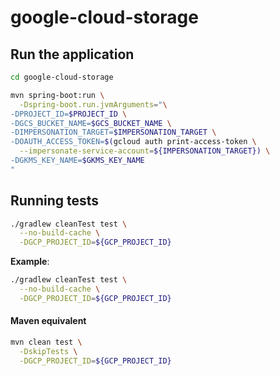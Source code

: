 # google-cloud-storage

## Run the application

```bash
cd google-cloud-storage
```

```bash
mvn spring-boot:run \
  -Dspring-boot.run.jvmArguments="\
-DPROJECT_ID=$PROJECT_ID \
-DGCS_BUCKET_NAME=$GCS_BUCKET_NAME \
-DIMPERSONATION_TARGET=$IMPERSONATION_TARGET \
-DOAUTH_ACCESS_TOKEN=$(gcloud auth print-access-token \
  --impersonate-service-account=${IMPERSONATION_TARGET}) \
-DGKMS_KEY_NAME=$GKMS_KEY_NAME
"
```

## Running tests

```bash
./gradlew cleanTest test \
  --no-build-cache \
  -DGCP_PROJECT_ID=${GCP_PROJECT_ID}
```

**Example**:

```bash
./gradlew cleanTest test \
  --no-build-cache \
  -DGCP_PROJECT_ID=${GCP_PROJECT_ID}
```

#### Maven equivalent

```bash
mvn clean test \
  -DskipTests \
  -DGCP_PROJECT_ID=${GCP_PROJECT_ID}
```
